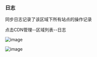 ### 日志

同步日志记录了该区域下所有站点的操作记录

点击CDN管理--区域列表--日志

![image](https://user-images.githubusercontent.com/90588289/135242170-f2e8d529-946f-4f67-b497-68af7a2a84f8.png)

![image](https://user-images.githubusercontent.com/90588289/135242331-82c6efff-a2e8-4d6d-bb73-0b23f7f64fab.png)

